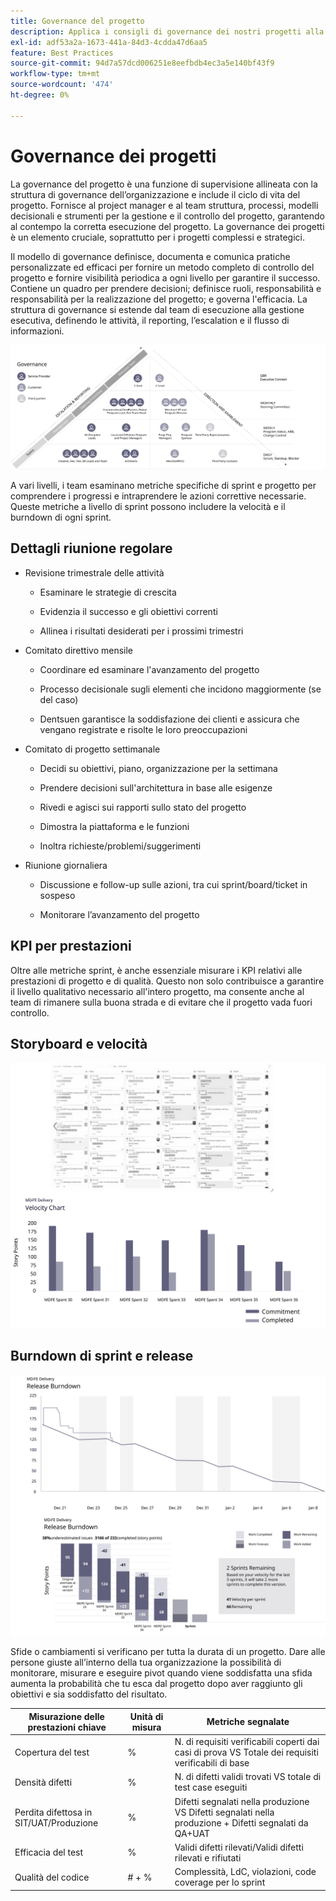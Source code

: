 ```yaml
---
title: Governance del progetto
description: Applica i consigli di governance dei nostri progetti alla tua implementazione di Adobe Commerce.
exl-id: adf53a2a-1673-441a-84d3-4cdda47d6aa5
feature: Best Practices
source-git-commit: 94d7a57dcd006251e8eefbdb4ec3a5e140bf43f9
workflow-type: tm+mt
source-wordcount: '474'
ht-degree: 0%

---
```


# Governance dei progetti

La governance del progetto è una funzione di supervisione allineata con la struttura di governance dell’organizzazione e include il ciclo di vita del progetto. Fornisce al project manager e al team struttura, processi, modelli decisionali e strumenti per la gestione e il controllo del progetto, garantendo al contempo la corretta esecuzione del progetto. La governance dei progetti è un elemento cruciale, soprattutto per i progetti complessi e strategici.

Il modello di governance definisce, documenta e comunica pratiche personalizzate ed efficaci per fornire un metodo completo di controllo del progetto e fornire visibilità periodica a ogni livello per garantire il successo. Contiene un quadro per prendere decisioni; definisce ruoli, responsabilità e responsabilità per la realizzazione del progetto; e governa l&#39;efficacia. La struttura di governance si estende dal team di esecuzione alla gestione esecutiva, definendo le attività, il reporting, l’escalation e il flusso di informazioni.

![Infografica sulla governance dei progetti](../../assets/playbooks/project-governance.svg)

A vari livelli, i team esaminano metriche specifiche di sprint e progetto per comprendere i progressi e intraprendere le azioni correttive necessarie. Queste metriche a livello di sprint possono includere la velocità e il burndown di ogni sprint.

## Dettagli riunione regolare

- Revisione trimestrale delle attività

   - Esaminare le strategie di crescita

   - Evidenzia il successo e gli obiettivi correnti

   - Allinea i risultati desiderati per i prossimi trimestri

- Comitato direttivo mensile

   - Coordinare ed esaminare l&#39;avanzamento del progetto

   - Processo decisionale sugli elementi che incidono maggiormente (se del caso)

   - Dentsuen garantisce la soddisfazione dei clienti e assicura che vengano registrate e risolte le loro preoccupazioni

- Comitato di progetto settimanale

   - Decidi su obiettivi, piano, organizzazione per la settimana

   - Prendere decisioni sull&#39;architettura in base alle esigenze

   - Rivedi e agisci sui rapporti sullo stato del progetto

   - Dimostra la piattaforma e le funzioni

   - Inoltra richieste/problemi/suggerimenti

- Riunione giornaliera

   - Discussione e follow-up sulle azioni, tra cui sprint/board/ticket in sospeso

   - Monitorare l’avanzamento del progetto

## KPI per prestazioni

Oltre alle metriche sprint, è anche essenziale misurare i KPI relativi alle prestazioni di progetto e di qualità. Questo non solo contribuisce a garantire il livello qualitativo necessario all&#39;intero progetto, ma consente anche al team di rimanere sulla buona strada e di evitare che il progetto vada fuori controllo.

## Storyboard e velocità

![Esempio di bacheca Kanban](../../assets/playbooks/kanban-board-chart.svg)

## Burndown di sprint e release

![Esempio di grafico a dispersione e rilascio](../../assets/playbooks/sprint-release-burndown.svg)

Sfide o cambiamenti si verificano per tutta la durata di un progetto. Dare alle persone giuste all’interno della tua organizzazione la possibilità di monitorare, misurare e eseguire pivot quando viene soddisfatta una sfida aumenta la probabilità che tu esca dal progetto dopo aver raggiunto gli obiettivi e sia soddisfatto del risultato.

<table>
<thead>
  <tr>
    <th>Misurazione delle prestazioni chiave</th>
    <th>Unità di misura</th>
    <th>Metriche segnalate</th>
  </tr>
</thead>
<tbody>
  <tr>
    <td>Copertura del test</td>
    <td>%</td>
    <td>N. di requisiti verificabili coperti dai casi di prova VS Totale dei requisiti verificabili di base</td>
  </tr>
  <tr>
    <td>Densità difetti</td>
    <td>%</td>
    <td>N. di difetti validi trovati VS totale di test case eseguiti</td>
  </tr>
  <tr>
    <td>Perdita difettosa in SIT/UAT/Produzione</td>
    <td>%</td>
    <td>Difetti segnalati nella produzione VS Difetti segnalati nella produzione + Difetti segnalati da QA+UAT</td>
  </tr>
  <tr>
    <td>Efficacia del test</td>
    <td>%</td>
    <td>Validi difetti rilevati/Validi difetti rilevati e rifiutati</td>
  </tr>
  <tr>
    <td>Qualità del codice</td>
    <td># + %</td>
    <td>Complessità, LdC, violazioni, code coverage per lo sprint</td>
  </tr>
</tbody>
</table>
